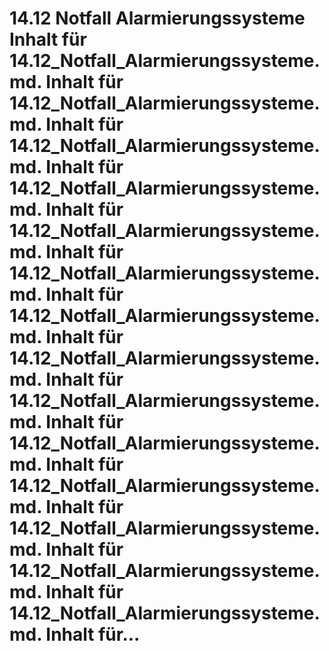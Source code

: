 # 14.12 Notfall Alarmierungssysteme Inhalt für 14.12_Notfall_Alarmierungssysteme.md. Inhalt für 14.12_Notfall_Alarmierungssysteme.md. Inhalt für 14.12_Notfall_Alarmierungssysteme.md. Inhalt für 14.12_Notfall_Alarmierungssysteme.md. Inhalt für 14.12_Notfall_Alarmierungssysteme.md. Inhalt für 14.12_Notfall_Alarmierungssysteme.md. Inhalt für 14.12_Notfall_Alarmierungssysteme.md. Inhalt für 14.12_Notfall_Alarmierungssysteme.md. Inhalt für 14.12_Notfall_Alarmierungssysteme.md. Inhalt für 14.12_Notfall_Alarmierungssysteme.md. Inhalt für 14.12_Notfall_Alarmierungssysteme.md. Inhalt für 14.12_Notfall_Alarmierungssysteme.md. Inhalt für 14.12_Notfall_Alarmierungssysteme.md. Inhalt für 14.12_Notfall_Alarmierungssysteme.md. Inhalt für...